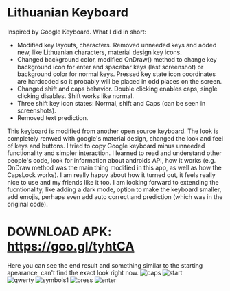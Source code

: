 # Lithuanian Keyboard
Inspired by Google Keyboard. 
What I did in short:
* Modified key layouts, characters. Removed unneeded keys and added new, like Lithuanian characters, material design key icons.
* Changed background color, modified OnDraw() method to change key background icon for enter and spacebar keys (last screenshot) or background color for normal keys. Pressed key state icon coordinates are hardcoded so it probably will be placed in odd places on the screen.
* Changed shift and caps behavior. Double clicking enables caps, single clicking disables. Shift works like normal.
* Three shift key icon states: Normal, shift and Caps (can be seen in screenshots).
* Removed text prediction.  
  
This keyboard is modified from another open source keyboard. The look is completely renwed with google's material design, changed the look and feel of keys and buttons. I tried to copy Google keyboard minus unneeded functionality and simpler interaction. I learned to read and understand other people's code, look for information about androids API, how it works (e.g. OnDraw method was the main thing modified in this app, as well as how the CapsLock works). I am really happy about how it turned out, it feels really nice to use and my friends like it too. I am looking forward to extending the fucntionality, like adding a dark mode, option to make the keyboard smaller, add emojis, perhaps even add auto correct and prediction (which was in the original code).  
# DOWNLOAD APK: https://goo.gl/tyhtCA
Here you can see the end result and something similar to the starting apearance, can't find the exact look right now.
![caps](http://i.imgur.com/tG4JrXx.png) ![start](http://i.imgur.com/Nnl8LbZ.png?1)  
![qwerty](http://i.imgur.com/uf2zTMT.png?2)
![symbols1](http://i.imgur.com/U7MIibS.png?1)
![press](http://i.imgur.com/5b0EHZ3.png?1)
![enter](http://i.imgur.com/2yJ4PkY.png?1)
